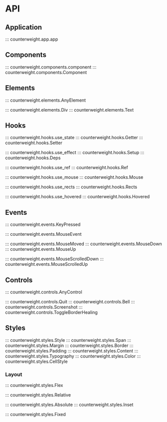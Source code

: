 # API

## Application

::: counterweight.app.app

## Components

::: counterweight.components.component
::: counterweight.components.Component

## Elements

::: counterweight.elements.AnyElement

::: counterweight.elements.Div
::: counterweight.elements.Text

## Hooks

::: counterweight.hooks.use_state
::: counterweight.hooks.Getter
::: counterweight.hooks.Setter

::: counterweight.hooks.use_effect
::: counterweight.hooks.Setup
::: counterweight.hooks.Deps

::: counterweight.hooks.use_ref
::: counterweight.hooks.Ref

::: counterweight.hooks.use_mouse
::: counterweight.hooks.Mouse

::: counterweight.hooks.use_rects
::: counterweight.hooks.Rects

::: counterweight.hooks.use_hovered
::: counterweight.hooks.Hovered

## Events

::: counterweight.events.KeyPressed

::: counterweight.events.MouseEvent

::: counterweight.events.MouseMoved
::: counterweight.events.MouseDown
::: counterweight.events.MouseUp

::: counterweight.events.MouseScrolledDown
::: counterweight.events.MouseScrolledUp

## Controls

::: counterweight.controls.AnyControl

::: counterweight.controls.Quit
::: counterweight.controls.Bell
::: counterweight.controls.Screenshot
::: counterweight.controls.ToggleBorderHealing

## Styles

::: counterweight.styles.Style
::: counterweight.styles.Span
::: counterweight.styles.Margin
::: counterweight.styles.Border
::: counterweight.styles.Padding
::: counterweight.styles.Content
::: counterweight.styles.Typography
::: counterweight.styles.Color
::: counterweight.styles.CellStyle

### Layout

::: counterweight.styles.Flex

::: counterweight.styles.Relative

::: counterweight.styles.Absolute
::: counterweight.styles.Inset

::: counterweight.styles.Fixed
